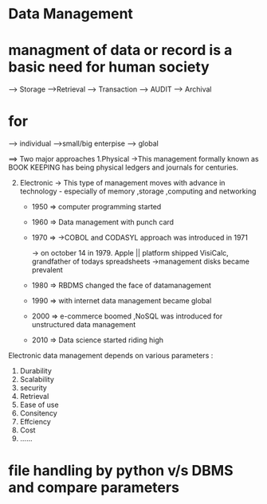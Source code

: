 # Data Management 
# managment of data or record is a basic need for human society 

--> Storage 
-->Retrieval
--> Transaction
--> AUDIT 
--> Archival 

 # for 
 --> individual 
 -->small/big enterpise 
 --> global

 ==> Two major approaches 
 1.Physical 
    ->This management formally known as BOOK KEEPING has being physical ledgers and journals for centuries.



2. Electronic
  -> This type of management moves with advance in technology - especially of memory ,storage ,computing and networking 
    
    * 1950 => computer programming started 
    * 1960 => Data management with punch card 
    * 1970 =>
         ->COBOL and CODASYL approach was introduced in 1971

         -> on october 14 in 1979. Apple || platform shipped VisiCalc, grandfather of todays spreadsheets 
         ->management disks became prevalent 

    * 1980 => RBDMS changed the face of datamanagement 

    * 1990 => with internet data management became global 

    * 2000 => e-commerce boomed ,NoSQL was introduced for unstructured data management 

    * 2010 => Data science started riding high 


Electronic data management depends on various parameters :
1. Durability 
2. Scalability 
3. security 
4. Retrieval
5. Ease of use 
6. Consitency 
7. Effciency 
8. Cost 
9. ...... 


# file handling by python v/s DBMS and compare parameters
